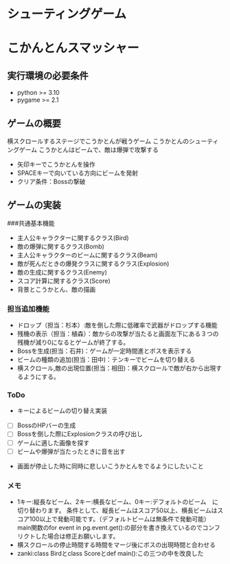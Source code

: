 
# シューティングゲーム
# こかんとんスマッシャー

## 実行環境の必要条件
* python >= 3.10
* pygame >= 2.1

## ゲームの概要
横スクロールするステージでこうかとんが戦うゲーム
こうかとんのシューティングゲーム
こうかとんはビームで、敵は爆弾で攻撃する
* 矢印キーでこうかとんを操作
* SPACEキーで向いている方向にビームを発射
* クリア条件：Bossの撃破
## ゲームの実装
###共通基本機能
* 主人公キャラクターに関するクラス(Bird)
* 敵の爆弾に関するクラス(Bomb)
* 主人公キャラクターのビームに関するクラス(Beam)
* 敵が死んだときの爆発クラスに関するクラス(Explosion)
* 敵の生成に関するクラス(Enemy)
* スコア計算に関するクラス(Score)
* 背景とこうかとん、敵の描画
### 担当追加機能
* ドロップ（担当：杉本）:敵を倒した際に低確率で武器がドロップする機能
* 残機の表示（担当：植森）：敵からの攻撃が当たると画面左下にある３つの残機が減り0になるとゲームが終了する。
* Bossを生成(担当：石井)：ゲームが一定時間進とボスを表示する
* ビームの種類の追加(担当：田中)：テンキーでビームを切り替える
* 横スクロール,敵の出現位置(担当：相田)：横スクロールで敵が右から出現するようにする。


### ToDo
- キーによるビームの切り替え実装
- [ ] BossのHPバーの生成
- [ ] Bossを倒した際にExplosionクラスの呼び出し
- [ ] ゲームに適した画像を探す
- [ ] ビームや爆弾が当たったときに音を出す
- 画面が停止した時に同時に悲しいこうかとんをでるようにしたいこと
### メモ
* 1キー:縦長なビーム、2キー:横長なビーム、0キー:デフォルトのビーム　に切り替わります。
条件として、縦長ビームはスコア50以上、横長ビームはスコア100以上で発動可能です。（デフォルトビームは無条件で発動可能）
main関数のfor event in pg.event.get():の部分を書き換えているのでコンフリクトした場合は修正お願いします。
* 横スクロールの停止時間する時間をマージ後にボスの出現時間と合わせる
* zanki:class Birdとclass Scoreとdef main():この三つの中を改良した

